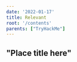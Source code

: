 ```yaml
---
date: '2022-01-17'
title: Relevant
root: '/contents'
parents: ["TryHackMe"]
---
```


## "Place title here"

